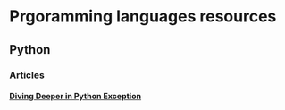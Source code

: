 # Prgoramming languages resources

## Python

### Articles

#### [Diving Deeper in Python Exception](https://dev.to/derlin/diving-deeper-into-python-exceptions-cf1?fbclid=IwAR2pV11gT6i-TUodCGx-V82xizB_IsmjSeVtgotNx22G5Cczh_vkNGVQGus#exception-chaining-and-the-magic-of-raw-context-endraw-)
